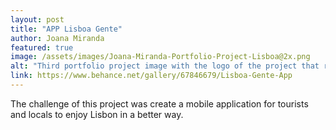 ```yaml
---
layout: post
title: "APP Lisboa Gente"
author: Joana Miranda
featured: true
image: /assets/images/Joana-Miranda-Portfolio-Project-Lisboa@2x.png
alt: "Third portfolio project image with the logo of the project that represents Lisbon"
link: https://www.behance.net/gallery/67846679/Lisboa-Gente-App
---
```


The challenge of this project was create a mobile application for tourists and locals to enjoy Lisbon in a better way.
